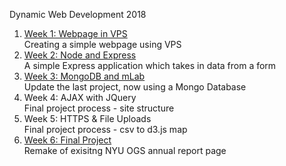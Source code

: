 Dynamic Web Development 2018

1. [Week 1: Webpage in VPS](http://hgs266.itp.io:8080/index.html)
<br>Creating a simple webpage using VPS
2. [Week 2: Node and Express](http://hgs266.itp.io:3000/toilet)
<br>A simple Express application which takes in data from a form
3. [Week 3: MongoDB and mLab](http://hgs266.itp.io:3010/toilet)
<br>Update the last project, now using a Mongo Database
4. Week 4: AJAX with JQuery
<br>Final project process - site structure
5. Week 5: HTTPS & File Uploads
<br>Final project process - csv to d3.js map
6. [Week 6: Final Project](http://hgs266.itp.io:9090/report)
<br>Remake of exisitng NYU OGS annual report page
